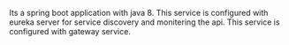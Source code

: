 Its a spring boot application with java 8. This service is configured with eureka server for service discovery and monitering the api. This service is configured with gateway service.
